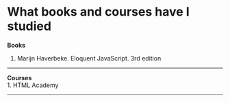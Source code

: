# What books and courses have I studied
<b>Books</b><br>
  1. Marijn Haverbeke. Eloquent JavaScript. 3rd edition
<hr>
<b>Courses</b><br>
  1. HTML Academy
<hr>
